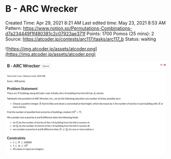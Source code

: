 # B - ARC Wrecker

Created Time: Apr 29, 2021 8:21 AM
Last edited time: May 23, 2021 8:53 AM
Pattern: https://www.notion.so/Permutations-Combinations-d7a234449f1f480381c2c07923ae371f
Points: 1700
Pomos (25 mins): 2
Source: https://atcoder.jp/contests/arc117/tasks/arc117_b
Status: waiting

![https://img.atcoder.jp/assets/atcoder.png](https://img.atcoder.jp/assets/atcoder.png)

![B%20-%20ARC%20Wrecker%2006c3147e00bc4ca6a542a5feb728bf95/Untitled.png](problems/B%20-%20ARC%20Wrecker%2006c3147e00bc4ca6a542a5feb728bf95/Untitled.png)
